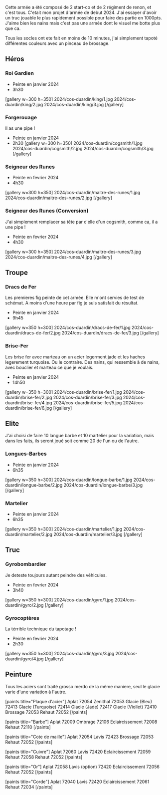 
Cette armée a été composé de 2 start-co et de 2 régiment de renon, et c'est tous. C'etait mon projet d'armée de debut 2024.
J'ai essayer d'avoir un truc jouable le plus rapidement possible pour faire des partie en 1000pts.
J'aime bien les nains mais c'est pas une armée dont le visuel me botte plus que ca.

Tous les socles ont ete fait en moins de 10 minutes, j'ai simplement tapoté différentes couleurs avec un pinceau de brossage.

## Héros
### Roi Gardien

- Peinte en janvier 2024
- 3h30

[gallery w=300 h=350]
2024/cos-duardin/king/1.jpg
2024/cos-duardin/king/2.jpg
2024/cos-duardin/king/3.jpg
[/gallery]

### Forgerouage

Il as une pipe !
- Peinte en janvier 2024
- 2h30
[gallery w=300 h=350]
2024/cos-duardin/cogsmith/1.jpg
2024/cos-duardin/cogsmith/2.jpg
2024/cos-duardin/cogsmith/3.jpg
[/gallery]

### Seigneur des Runes

- Peinte en fevrier 2024
- 4h30

[gallery w=300 h=350]
2024/cos-duardin/maitre-des-runes/1.jpg
2024/cos-duardin/maitre-des-runes/2.jpg
[/gallery]

### Seigneur des Runes (Conversion)

J'ai simplement remplacer sa tête par c'elle d'un cogsmith, comme ca, il a une pipe !
- Peinte en fevrier 2024
- 4h30

[gallery w=300 h=350]
2024/cos-duardin/maitre-des-runes/3.jpg
2024/cos-duardin/maitre-des-runes/4.jpg
[/gallery]

## Troupe

### Dracs de Fer
Les premieres fig peinte de cet armée. Elle m'ont servies de test de schémat. A moins d'une heure par fig je suis satisfait du résultat.
- Peinte en janvier 2024
- 9h45

[gallery w=350 h=300]
2024/cos-duardin/dracs-de-fer/1.jpg
2024/cos-duardin/dracs-de-fer/2.jpg
2024/cos-duardin/dracs-de-fer/3.jpg
[/gallery]

### Brise-Fer
Les brise fer avec marteau on un acier legerment jade et les haches legerement turquoise. Ou le contraire. Des nains, qui ressemble à de nains, avec bouclier et marteau ce que je voulais.
- Peinte en janvier 2024
- 14h50

[gallery w=350 h=300]
2024/cos-duardin/brise-fer/1.jpg
2024/cos-duardin/brise-fer/2.jpg
2024/cos-duardin/brise-fer/3.jpg
2024/cos-duardin/brise-fer/4.jpg
2024/cos-duardin/brise-fer/5.jpg
2024/cos-duardin/brise-fer/6.jpg
[/gallery]

## Elite
J'ai choisi de faire 10 langue barbe et 10 martelier pour la variation, mais dans les faits, ils seront joué soit comme 20 de l'un ou de l'autre.

### Longues-Barbes
- Peinte en janvier 2024
- 6h35

[gallery w=350 h=300]
2024/cos-duardin/longue-barbe/1.jpg
2024/cos-duardin/longue-barbe/2.jpg
2024/cos-duardin/longue-barbe/3.jpg
[/gallery]

### Martelier
- Peinte en janvier 2024
- 6h35

[gallery w=350 h=300]
2024/cos-duardin/martelier/1.jpg
2024/cos-duardin/martelier/2.jpg
2024/cos-duardin/martelier/3.jpg
[/gallery]

## Truc
### Gyrobombardier
Je deteste toujours autant peindre des véhicules.

- Peinte en fevrier 2024
- 3h40

[gallery w=350 h=300]
2024/cos-duardin/gyro/1.jpg
2024/cos-duardin/gyro/2.jpg
[/gallery]

### Gyrocoptères

La térrible technique du tapotage !
- Peinte en fevrier 2024
- 2h30

[gallery w=350 h=300]
2024/cos-duardin/gyro/3.jpg
2024/cos-duardin/gyro/4.jpg
[/gallery]


## Peinture
Tous les aciers sont traité grosso merdo de la même maniere, seul le glacie varie d'une variation à l'autre.

[paints title="Plaque d'acier"]
Aplat	72054
Zenithal	72053
Glacie (Bleu)	72413
Glacie (Turquoise)	72414
Glacie (Jade)	72417
Glacie (Viollet)	72410
Brossage	72053
Rehaut	72052
[/paints]

[paints title="Barbe"]
Aplat	72009
Ombrage	72106
Eclaircissement	72008
Rehaut	72110
[/paints]

[paints title="Cote de maille"]
Aplat	72054
Lavis	72423
Brossage	72053
Rehaut	72052
[/paints]

[paints title="Cuivre"]
Aplat	72060
Lavis	72420
Eclaircissement	72059
Rehaut	72058
Rehaut	72052
[/paints]

[paints title="Or"]
Aplat	72058
Lavis (option)	72420
Eclaircissement	72056
Rehaut	72052
[/paints]

[paints title="Corde"]
Aplat	72040
Lavis	72420
Eclaircissement	72061
Rehaut	72034
[/paints]

